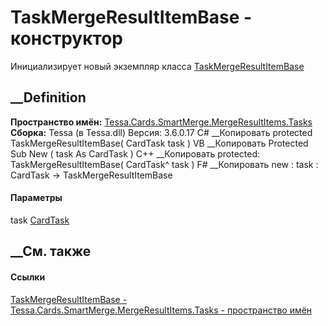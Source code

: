 # TaskMergeResultItemBase - конструктор
Инициализирует новый экземпляр класса
[TaskMergeResultItemBase](T_Tessa_Cards_SmartMerge_MergeResultItems_Tasks_TaskMergeResultItemBase.htm)
##  __Definition
 **Пространство имён:**
[Tessa.Cards.SmartMerge.MergeResultItems.Tasks](N_Tessa_Cards_SmartMerge_MergeResultItems_Tasks.htm)  
 **Сборка:** Tessa (в Tessa.dll) Версия: 3.6.0.17
C# __Копировать
     protected TaskMergeResultItemBase(
    	CardTask task
    )
VB __Копировать
     Protected Sub New ( 
    	task As CardTask
    )
C++ __Копировать
     protected:
    TaskMergeResultItemBase(
    	CardTask^ task
    )
F# __Копировать
     new : 
            task : CardTask -> TaskMergeResultItemBase
#### Параметры
task [CardTask](T_Tessa_Cards_CardTask.htm)
## __См. также
#### Ссылки
[TaskMergeResultItemBase -
](T_Tessa_Cards_SmartMerge_MergeResultItems_Tasks_TaskMergeResultItemBase.htm)
[Tessa.Cards.SmartMerge.MergeResultItems.Tasks - пространство
имён](N_Tessa_Cards_SmartMerge_MergeResultItems_Tasks.htm)
